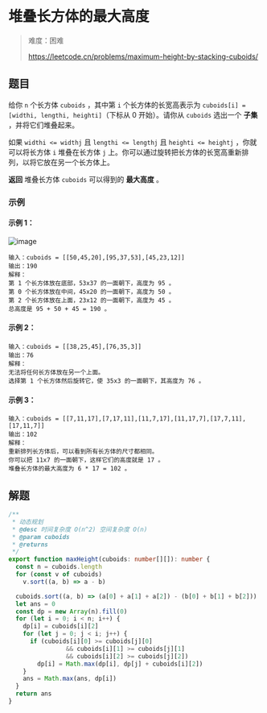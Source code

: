 # 堆叠长方体的最大高度

> 难度：困难
>
> https://leetcode.cn/problems/maximum-height-by-stacking-cuboids/

## 题目

给你 `n` 个长方体 `cuboids` ，其中第 `i` 个长方体的长宽高表示为 `cuboids[i] = [widthi, lengthi, heighti]`（下标从 0 开始）。请你从 `cuboids` 选出一个 **子集** ，并将它们堆叠起来。

如果 `widthi <= widthj` 且 `lengthi <= lengthj` 且 `heighti <= heightj` ，你就可以将长方体 `i` 堆叠在长方体 `j` 上。你可以通过旋转把长方体的长宽高重新排列，以将它放在另一个长方体上。

**返回** 堆叠长方体 `cuboids` 可以得到的 **最大高度** 。

### 示例

#### 示例 1：

![image](https://user-images.githubusercontent.com/54696834/206861783-2d077827-3670-4feb-9434-24306700d5a0.png)

```
输入：cuboids = [[50,45,20],[95,37,53],[45,23,12]]
输出：190
解释：
第 1 个长方体放在底部，53x37 的一面朝下，高度为 95 。
第 0 个长方体放在中间，45x20 的一面朝下，高度为 50 。
第 2 个长方体放在上面，23x12 的一面朝下，高度为 45 。
总高度是 95 + 50 + 45 = 190 。
```

#### 示例 2：

```
输入：cuboids = [[38,25,45],[76,35,3]]
输出：76
解释：
无法将任何长方体放在另一个上面。
选择第 1 个长方体然后旋转它，使 35x3 的一面朝下，其高度为 76 。
```

#### 示例 3：

```
输入：cuboids = [[7,11,17],[7,17,11],[11,7,17],[11,17,7],[17,7,11],[17,11,7]]
输出：102
解释：
重新排列长方体后，可以看到所有长方体的尺寸都相同。
你可以把 11x7 的一面朝下，这样它们的高度就是 17 。
堆叠长方体的最大高度为 6 * 17 = 102 。
```

## 解题

```ts 
/**
 * 动态规划
 * @desc 时间复杂度 O(n^2) 空间复杂度 O(n)
 * @param cuboids
 * @returns
 */
export function maxHeight(cuboids: number[][]): number {
  const n = cuboids.length
  for (const v of cuboids)
    v.sort((a, b) => a - b)

  cuboids.sort((a, b) => (a[0] + a[1] + a[2]) - (b[0] + b[1] + b[2]))
  let ans = 0
  const dp = new Array(n).fill(0)
  for (let i = 0; i < n; i++) {
    dp[i] = cuboids[i][2]
    for (let j = 0; j < i; j++) {
      if (cuboids[i][0] >= cuboids[j][0]
                && cuboids[i][1] >= cuboids[j][1]
                && cuboids[i][2] >= cuboids[j][2])
        dp[i] = Math.max(dp[i], dp[j] + cuboids[i][2])
    }
    ans = Math.max(ans, dp[i])
  }
  return ans
}
```